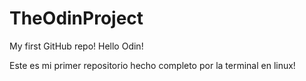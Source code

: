 # TheOdinProject

My first GitHub repo!
Hello Odin!  

Este es mi primer repositorio hecho completo por la terminal en linux!


